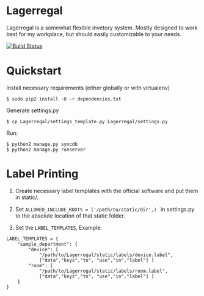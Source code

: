 Lagerregal
==========

Lagerregal is a somewhat flexible invetory system. Mostly designed to work best
for my workplace, but should easily customizable to your needs.

[![Build Status](https://travis-ci.org/vIiRuS/Lagerregal.png?branch=master)](https://travis-ci.org/vIiRuS/Lagerregal)


Quickstart
==========

Install necessary requirements (either globally or with virtualenv)

```
$ sudo pip2 install -U -r dependencies.txt
```

Generate settings.py

```
$ cp Lagerregal/settings_template.py Lagerregal/settings.py
```

Run:

```
$ python2 manage.py syncdb
$ python2 manage.py runserver
```

Label Printing
===============

1. Create necessary label templates with the official software and put them in static/.

2. Set `ALLOWED_INCLUDE_ROOTS = ('/path/to/static/dir',) ` in settings.py to the absolute location of that static folder.

3. Set the `LABEL_TEMPLATES`, Example:

```
LABEL_TEMPLATES = {
    "sample_department": {
        "device": [
            "/path/to/Lagerregal/static/labels/device.label",
            ["data","keys","to", "use","in","label"] ]
        "room": [
            "/path/to/Lagerregal/static/labels/room.label",
            ["data","keys","to", "use","in","label"] ]
    }
}
```
